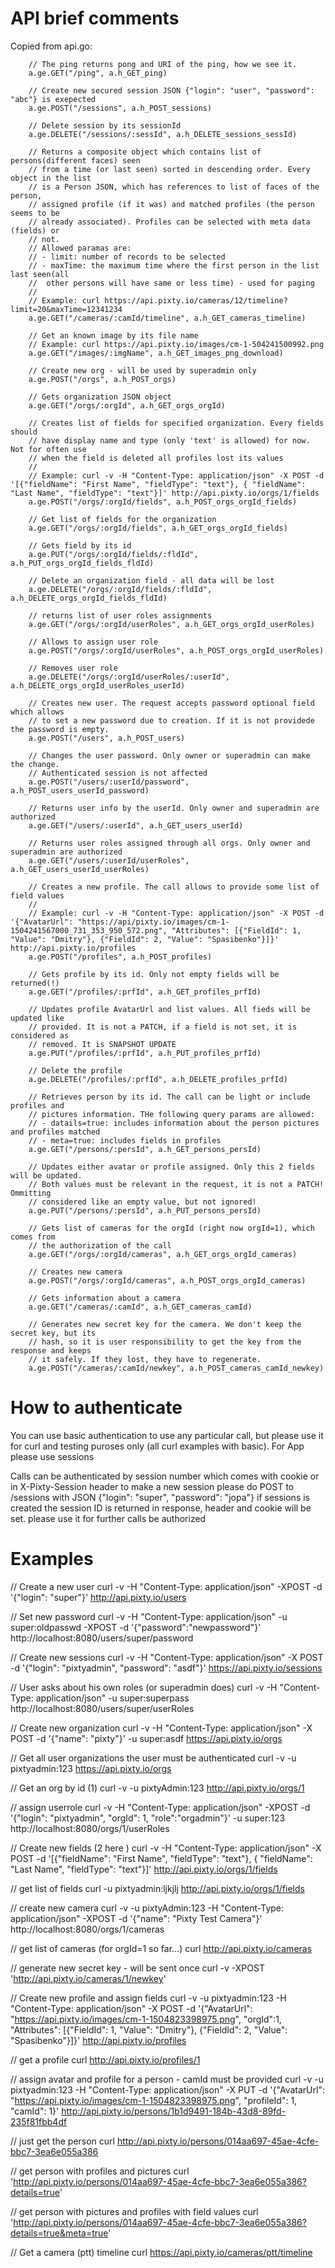 # API brief comments

Copied from api.go:

```
	// The ping returns pong and URI of the ping, how we see it.
	a.ge.GET("/ping", a.h_GET_ping)

	// Create new secured session JSON {"login": "user", "password": "abc"} is exepected
	a.ge.POST("/sessions", a.h_POST_sessions)

	// Delete session by its sessionId
	a.ge.DELETE("/sessions/:sessId", a.h_DELETE_sessions_sessId)

	// Returns a composite object which contains list of persons(different faces) seen
	// from a time (or last seen) sorted in descending order. Every object in the list
	// is a Person JSON, which has references to list of faces of the person,
	// assigned profile (if it was) and matched profiles (the person seems to be
	// already associated). Profiles can be selected with meta data (fields) or
	// not.
	// Allowed paramas are:
	// - limit: number of records to be selected
	// - maxTime: the maximum time where the first person in the list last seen(all
	// 	other persons will have same or less time) - used for paging
	//
	// Example: curl https://api.pixty.io/cameras/12/timeline?limit=20&maxTime=12341234
	a.ge.GET("/cameras/:camId/timeline", a.h_GET_cameras_timeline)

	// Get an known image by its file name
	// Example: curl https://api.pixty.io/images/cm-1-504241500992.png
	a.ge.GET("/images/:imgName", a.h_GET_images_png_download)

	// Create new org - will be used by superadmin only
	a.ge.POST("/orgs", a.h_POST_orgs)

	// Gets organization JSON object
	a.ge.GET("/orgs/:orgId", a.h_GET_orgs_orgId)

	// Creates list of fields for specified organization. Every fields should
	// have display name and type (only 'text' is allowed) for now. Not for often use
	// when the field is deleted all profiles lost its values
	//
	// Example: curl -v -H "Content-Type: application/json" -X POST -d '[{"fieldName": "First Name", "fieldType": "text"}, { "fieldName": "Last Name", "fieldType": "text"}]' http://api.pixty.io/orgs/1/fields
	a.ge.POST("/orgs/:orgId/fields", a.h_POST_orgs_orgId_fields)

	// Get list of fields for the organization
	a.ge.GET("/orgs/:orgId/fields", a.h_GET_orgs_orgId_fields)

	// Gets field by its id
	a.ge.PUT("/orgs/:orgId/fields/:fldId", a.h_PUT_orgs_orgId_fields_fldId)

	// Delete an organization field - all data will be lost
	a.ge.DELETE("/orgs/:orgId/fields/:fldId", a.h_DELETE_orgs_orgId_fields_fldId)

	// returns list of user roles assignments
	a.ge.GET("/orgs/:orgId/userRoles", a.h_GET_orgs_orgId_userRoles)

	// Allows to assign user role
	a.ge.POST("/orgs/:orgId/userRoles", a.h_POST_orgs_orgId_userRoles)

	// Removes user role
	a.ge.DELETE("/orgs/:orgId/userRoles/:userId", a.h_DELETE_orgs_orgId_userRoles_userId)

	// Creates new user. The request accepts password optional field which allows
	// to set a new password due to creation. If it is not providede the password is empty.
	a.ge.POST("/users", a.h_POST_users)

	// Changes the user password. Only owner or superadmin can make the change.
	// Authenticated session is not affected
	a.ge.POST("/users/:userId/password", a.h_POST_users_userId_password)

	// Returns user info by the userId. Only owner and superadmin are authorized
	a.ge.GET("/users/:userId", a.h_GET_users_userId)

	// Returns user roles assigned through all orgs. Only owner and superadmin are authorized
	a.ge.GET("/users/:userId/userRoles", a.h_GET_users_userId_userRoles)

	// Creates a new profile. The call allows to provide some list of field values
	//
	// Example: curl -v -H "Content-Type: application/json" -X POST -d '{"AvatarUrl": "https://api/pixty.io/images/cm-1-1504241567000_731_353_950_572.png", "Attributes": [{"FieldId": 1, "Value": "Dmitry"}, {"FieldId": 2, "Value": "Spasibenko"}]}' http://api.pixty.io/profiles
	a.ge.POST("/profiles", a.h_POST_profiles)

	// Gets profile by its id. Only not empty fields will be returned(!)
	a.ge.GET("/profiles/:prfId", a.h_GET_profiles_prfId)

	// Updates profile AvatarUrl and list values. All fieds will be updated like
	// provided. It is not a PATCH, if a field is not set, it is considered as
	// removed. It is SNAPSHOT UPDATE
	a.ge.PUT("/profiles/:prfId", a.h_PUT_profiles_prfId)

	// Delete the profile
	a.ge.DELETE("/profiles/:prfId", a.h_DELETE_profiles_prfId)

	// Retrieves person by its id. The call can be light or include profiles and
	// pictures information. THe following query params are allowed:
	// - datails=true: includes information about the person pictures and profiles matched
	// - meta=true: includes fields in profiles
	a.ge.GET("/persons/:persId", a.h_GET_persons_persId)

	// Updates either avatar or profile assigned. Only this 2 fields will be updated.
	// Both values must be relevant in the request, it is not a PATCH! Ommitting
	// considered like an empty value, but not ignored!
	a.ge.PUT("/persons/:persId", a.h_PUT_persons_persId)

	// Gets list of cameras for the orgId (right now orgId=1), which comes from
	// the authorization of the call
	a.ge.GET("/orgs/:orgId/cameras", a.h_GET_orgs_orgId_cameras)

	// Creates new camera
	a.ge.POST("/orgs/:orgId/cameras", a.h_POST_orgs_orgId_cameras)

	// Gets information about a camera
	a.ge.GET("/cameras/:camId", a.h_GET_cameras_camId)

	// Generates new secret key for the camera. We don't keep the secret key, but its
	// hash, so it is user responsibility to get the key from the response and keeps
	// it safely. If they lost, they have to regenerate.
	a.ge.POST("/cameras/:camId/newkey", a.h_POST_cameras_camId_newkey)
```

# How to authenticate
You can use basic authentication to use any particular call, but please use it for curl and testing
puroses only (all curl examples with basic). For App please use sessions

Calls can be authenticated by session number which comes with cookie or in X-Pixty-Session header
to make a new session please do POST to /sessions with JSON {"login": "super", "password": "jopa"}
if sessions is created the session ID is returned in response, header and cookie will be set. please
use it for further calls be authorized 

# Examples
// Create a new user
curl -v -H "Content-Type: application/json" -XPOST -d '{"login": "super"}' http://api.pixty.io/users

// Set new password
curl -v -H "Content-Type: application/json" -u super:oldpasswd -XPOST -d '{"password":"newpassword"}' http://localhost:8080/users/super/password

// Create new sessions
curl -v -H "Content-Type: application/json" -X POST -d '{"login": "pixtyadmin", "password": "asdf"}' https://api.pixty.io/sessions

// User asks about his own roles (or superadmin does)
curl -v -H "Content-Type: application/json" -u super:superpass http://localhost:8080/users/super/userRoles

// Create new organization
curl -v -H "Content-Type: application/json" -X POST -d '{"name": "pixty"}' -u super:asdf https://api.pixty.io/orgs

// Get all user organizations the user must be authenticated
curl -v -u pixtyadmin:123 https://api.pixty.io/orgs

// Get an org by id (1)
curl -v -u pixtyAdmin:123 http://api.pixty.io/orgs/1

// assign userrole
curl -v -H "Content-Type: application/json" -XPOST -d '{"login": "pixtyadmin", "orgId": 1, "role":"orgadmin"}' -u super:123 http://localhost:8080/orgs/1/userRoles

// Create new fields (2 here )
curl -v -H "Content-Type: application/json" -X POST -d '[{"fieldName": "First Name", "fieldType": "text"}, { "fieldName": "Last Name", "fieldType": "text"}]' http://api.pixty.io/orgs/1/fields

// get list of fields
curl -u pixtyadmin:ljkjlj  http://api.pixty.io/orgs/1/fields

// create new camera
curl -v -u pixtyAdmin:123 -H "Content-Type: application/json" -XPOST -d '{"name": "Pixty Test Camera"}'  http://localhost:8080/orgs/1/cameras

// get list of cameras (for orgId=1 so far...)
curl http://api.pixty.io/cameras

// generate new secret key - will be sent once
curl -v -XPOST 'http://api.pixty.io/cameras/1/newkey'

// Create new profile and assign fields
curl -v -u pixtyadmin:123 -H "Content-Type: application/json" -X POST -d '{"AvatarUrl": "https://api.pixty.io/images/cm-1-1504823398975.png", "orgId":1, "Attributes": [{"FieldId": 1, "Value": "Dmitry"}, {"FieldId": 2, "Value": "Spasibenko"}]}' http://api.pixty.io/profiles

// get a profile
curl http://api.pixty.io/profiles/1

// assign avatar and profile for a person - camId must be provided 
curl -v -u pixtyadmin:123 -H "Content-Type: application/json" -X PUT -d '{"AvatarUrl": "https://api.pixty.io/images/cm-1-1504823398975.png", "profileId": 1, "camId": 1}' http://api.pixty.io/persons/1b1d9491-184b-43d8-89fd-235f81fbb4df

// just get the person
curl http://api.pixty.io/persons/014aa697-45ae-4cfe-bbc7-3ea6e055a386

// get person with profiles and pictures
curl 'http://api.pixty.io/persons/014aa697-45ae-4cfe-bbc7-3ea6e055a386?details=true'

// get person with pictures and profiles with field values
curl 'http://api.pixty.io/persons/014aa697-45ae-4cfe-bbc7-3ea6e055a386?details=true&meta=true'

// Get a camera (ptt) timeline
curl https://api.pixty.io/cameras/ptt/timeline